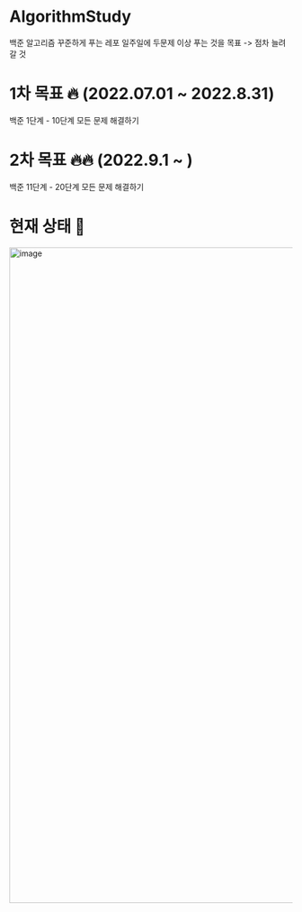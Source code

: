 # AlgorithmStudy
백준 알고리즘 꾸준하게 푸는 레포
일주일에 두문제 이상 푸는 것을 목표 -> 점차 늘려갈 것 

# 1차 목표 🔥 (2022.07.01 ~ 2022.8.31)
백준 1단계 - 10단계 모든 문제 해결하기 

# 2차 목표 🔥🔥 (2022.9.1 ~ )
백준 11단계 - 20단계 모든 문제 해결하기 

# 현재 상태 🌱
<img width="1164" alt="image" src="https://user-images.githubusercontent.com/42714724/180594248-eff0ffa4-cea9-4e8e-8fda-4993540c9e9a.png">

